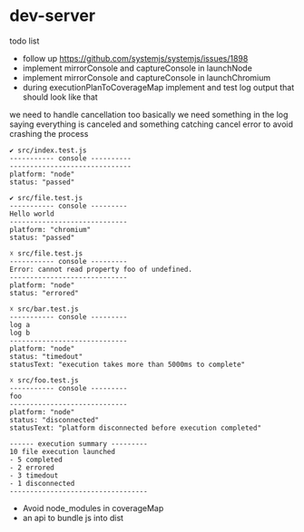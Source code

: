 # dev-server

todo list

- follow up https://github.com/systemjs/systemjs/issues/1898
- implement mirrorConsole and captureConsole in launchNode
- implement mirrorConsole and captureConsole in launchChromium
- during executionPlanToCoverageMap implement and test log output
  that should look like that

we need to handle cancellation too
basically we need something in the log saying everything is canceled
and something catching cancel error to avoid crashing the process

```
✔ src/index.test.js
----------- console ----------
------------------------------
platform: "node"
status: "passed"

✔ src/file.test.js
----------- console ---------
Hello world
-----------------------------
platform: "chromium"
status: "passed"

☓ src/file.test.js
----------- console ---------
Error: cannot read property foo of undefined.
-----------------------------
platform: "node"
status: "errored"

☓ src/bar.test.js
----------- console ---------
log a
log b
-----------------------------
platform: "node"
status: "timedout"
statusText: "execution takes more than 5000ms to complete"

☓ src/foo.test.js
----------- console ---------
foo
-----------------------------
platform: "node"
status: "disconnected"
statusText: "platform disconnected before execution completed"

------ execution summary ---------
10 file execution launched
- 5 completed
- 2 errored
- 3 timedout
- 1 disconnected
----------------------------------
```

- Avoid node_modules in coverageMap
- an api to bundle js into dist
